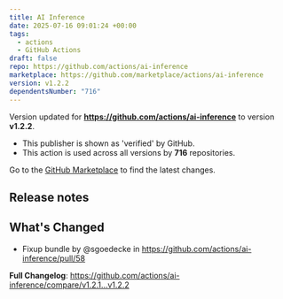 ```yaml
---
title: AI Inference
date: 2025-07-16 09:01:24 +00:00
tags:
  - actions
  - GitHub Actions
draft: false
repo: https://github.com/actions/ai-inference
marketplace: https://github.com/marketplace/actions/ai-inference
version: v1.2.2
dependentsNumber: "716"
---
```



Version updated for **https://github.com/actions/ai-inference** to version **v1.2.2**.
- This publisher is shown as 'verified' by GitHub.
- This action is used across all versions by **716** repositories.

Go to the [GitHub Marketplace](https://github.com/marketplace/actions/ai-inference) to find the latest changes.

## Release notes

## What's Changed
* Fixup bundle by @sgoedecke in https://github.com/actions/ai-inference/pull/58


**Full Changelog**: https://github.com/actions/ai-inference/compare/v1.2.1...v1.2.2
